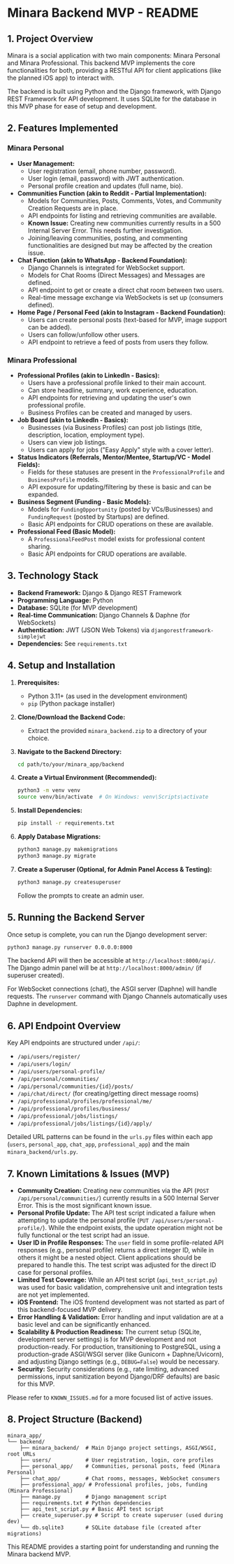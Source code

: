 # Minara Backend MVP - README

## 1. Project Overview

Minara is a social application with two main components: Minara Personal and Minara Professional. This backend MVP implements the core functionalities for both, providing a RESTful API for client applications (like the planned iOS app) to interact with.

The backend is built using Python and the Django framework, with Django REST Framework for API development. It uses SQLite for the database in this MVP phase for ease of setup and development.

## 2. Features Implemented

### Minara Personal

*   **User Management:**
    *   User registration (email, phone number, password).
    *   User login (email, password) with JWT authentication.
    *   Personal profile creation and updates (full name, bio).
*   **Communities Function (akin to Reddit - Partial Implementation):**
    *   Models for Communities, Posts, Comments, Votes, and Community Creation Requests are in place.
    *   API endpoints for listing and retrieving communities are available.
    *   **Known Issue:** Creating new communities currently results in a 500 Internal Server Error. This needs further investigation.
    *   Joining/leaving communities, posting, and commenting functionalities are designed but may be affected by the creation issue.
*   **Chat Function (akin to WhatsApp - Backend Foundation):**
    *   Django Channels is integrated for WebSocket support.
    *   Models for Chat Rooms (Direct Messages) and Messages are defined.
    *   API endpoint to get or create a direct chat room between two users.
    *   Real-time message exchange via WebSockets is set up (consumers defined).
*   **Home Page / Personal Feed (akin to Instagram - Backend Foundation):**
    *   Users can create personal posts (text-based for MVP, image support can be added).
    *   Users can follow/unfollow other users.
    *   API endpoint to retrieve a feed of posts from users they follow.

### Minara Professional

*   **Professional Profiles (akin to LinkedIn - Basics):**
    *   Users have a professional profile linked to their main account.
    *   Can store headline, summary, work experience, education.
    *   API endpoints for retrieving and updating the user's own professional profile.
    *   Business Profiles can be created and managed by users.
*   **Job Board (akin to LinkedIn - Basics):**
    *   Businesses (via Business Profiles) can post job listings (title, description, location, employment type).
    *   Users can view job listings.
    *   Users can apply for jobs ("Easy Apply" style with a cover letter).
*   **Status Indicators (Referrals, Mentor/Mentee, Startup/VC - Model Fields):**
    *   Fields for these statuses are present in the `ProfessionalProfile` and `BusinessProfile` models.
    *   API exposure for updating/filtering by these is basic and can be expanded.
*   **Business Segment (Funding - Basic Models):**
    *   Models for `FundingOpportunity` (posted by VCs/Businesses) and `FundingRequest` (posted by Startups) are defined.
    *   Basic API endpoints for CRUD operations on these are available.
*   **Professional Feed (Basic Model):**
    *   A `ProfessionalFeedPost` model exists for professional content sharing.
    *   Basic API endpoints for CRUD operations are available.

## 3. Technology Stack

*   **Backend Framework:** Django & Django REST Framework
*   **Programming Language:** Python
*   **Database:** SQLite (for MVP development)
*   **Real-time Communication:** Django Channels & Daphne (for WebSockets)
*   **Authentication:** JWT (JSON Web Tokens) via `djangorestframework-simplejwt`
*   **Dependencies:** See `requirements.txt`

## 4. Setup and Installation

1.  **Prerequisites:**
    *   Python 3.11+ (as used in the development environment)
    *   `pip` (Python package installer)

2.  **Clone/Download the Backend Code:**
    *   Extract the provided `minara_backend.zip` to a directory of your choice.

3.  **Navigate to the Backend Directory:**
    ```bash
    cd path/to/your/minara_app/backend
    ```

4.  **Create a Virtual Environment (Recommended):**
    ```bash
    python3 -m venv venv
    source venv/bin/activate  # On Windows: venv\Scripts\activate
    ```

5.  **Install Dependencies:**
    ```bash
    pip install -r requirements.txt
    ```

6.  **Apply Database Migrations:**
    ```bash
    python3 manage.py makemigrations
    python3 manage.py migrate
    ```

7.  **Create a Superuser (Optional, for Admin Panel Access & Testing):**
    ```bash
    python3 manage.py createsuperuser
    ```
    Follow the prompts to create an admin user.

## 5. Running the Backend Server

Once setup is complete, you can run the Django development server:

```bash
python3 manage.py runserver 0.0.0.0:8000
```

The backend API will then be accessible at `http://localhost:8000/api/`.
The Django admin panel will be at `http://localhost:8000/admin/` (if superuser created).

For WebSocket connections (chat), the ASGI server (Daphne) will handle requests. The `runserver` command with Django Channels automatically uses Daphne in development.

## 6. API Endpoint Overview

Key API endpoints are structured under `/api/`:

*   `/api/users/register/`
*   `/api/users/login/`
*   `/api/users/personal-profile/`
*   `/api/personal/communities/`
*   `/api/personal/communities/{id}/posts/`
*   `/api/chat/direct/` (for creating/getting direct message rooms)
*   `/api/professional/profiles/professional/me/`
*   `/api/professional/profiles/business/`
*   `/api/professional/jobs/listings/`
*   `/api/professional/jobs/listings/{id}/apply/`

Detailed URL patterns can be found in the `urls.py` files within each app (`users`, `personal_app`, `chat_app`, `professional_app`) and the main `minara_backend/urls.py`.

## 7. Known Limitations & Issues (MVP)

*   **Community Creation:** Creating new communities via the API (`POST /api/personal/communities/`) currently results in a 500 Internal Server Error. This is the most significant known issue.
*   **Personal Profile Update:** The API test script indicated a failure when attempting to update the personal profile (`PUT /api/users/personal-profile/`). While the endpoint exists, the update operation might not be fully functional or the test script had an issue.
*   **User ID in Profile Responses:** The `user` field in some profile-related API responses (e.g., personal profile) returns a direct integer ID, while in others it might be a nested object. Client applications should be prepared to handle this. The test script was adjusted for the direct ID case for personal profiles.
*   **Limited Test Coverage:** While an API test script (`api_test_script.py`) was used for basic validation, comprehensive unit and integration tests are not yet implemented.
*   **iOS Frontend:** The iOS frontend development was not started as part of this backend-focused MVP delivery.
*   **Error Handling & Validation:** Error handling and input validation are at a basic level and can be significantly enhanced.
*   **Scalability & Production Readiness:** The current setup (SQLite, development server settings) is for MVP development and not production-ready. For production, transitioning to PostgreSQL, using a production-grade ASGI/WSGI server (like Gunicorn + Daphne/Uvicorn), and adjusting Django settings (e.g., `DEBUG=False`) would be necessary.
*   **Security:** Security considerations (e.g., rate limiting, advanced permissions, input sanitization beyond Django/DRF defaults) are basic for this MVP.

Please refer to `KNOWN_ISSUES.md` for a more focused list of active issues.

## 8. Project Structure (Backend)

```
minara_app/
└── backend/
    ├── minara_backend/  # Main Django project settings, ASGI/WSGI, root URLs
    ├── users/           # User registration, login, core profiles
    ├── personal_app/    # Communities, personal posts, feed (Minara Personal)
    ├── chat_app/        # Chat rooms, messages, WebSocket consumers
    ├── professional_app/ # Professional profiles, jobs, funding (Minara Professional)
    ├── manage.py        # Django management script
    ├── requirements.txt # Python dependencies
    ├── api_test_script.py # Basic API test script
    ├── create_superuser.py # Script to create superuser (used during dev)
    └── db.sqlite3       # SQLite database file (created after migrations)
```

This README provides a starting point for understanding and running the Minara backend MVP.


